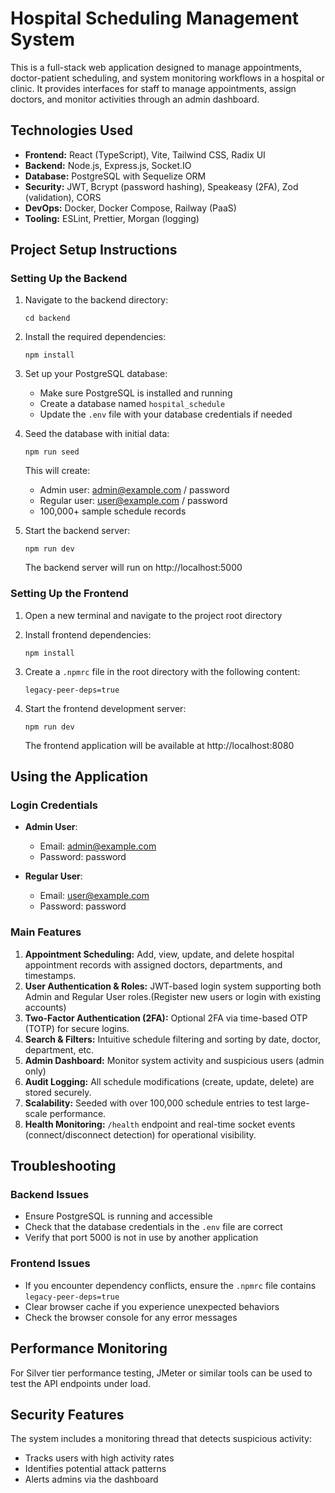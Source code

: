 
# Hospital Scheduling Management System

This is a full-stack web application designed to manage appointments, doctor-patient scheduling, and system monitoring workflows in a hospital or clinic. It provides interfaces for staff to manage appointments, assign doctors, and monitor activities through an admin dashboard.


## Technologies Used

- **Frontend:** React (TypeScript), Vite, Tailwind CSS, Radix UI
- **Backend:** Node.js, Express.js, Socket.IO
- **Database:** PostgreSQL with Sequelize ORM
- **Security:** JWT, Bcrypt (password hashing), Speakeasy (2FA), Zod (validation), CORS
- **DevOps:** Docker, Docker Compose, Railway (PaaS)
- **Tooling:** ESLint, Prettier, Morgan (logging)


## Project Setup Instructions

### Setting Up the Backend
1. Navigate to the backend directory:
   ```
   cd backend
   ```

2. Install the required dependencies:
   ```
   npm install
   ```

3. Set up your PostgreSQL database:
   - Make sure PostgreSQL is installed and running
   - Create a database named `hospital_schedule`
   - Update the `.env` file with your database credentials if needed

4. Seed the database with initial data:
   ```
   npm run seed
   ```
   This will create:
   - Admin user: admin@example.com / password
   - Regular user: user@example.com / password
   - 100,000+ sample schedule records

5. Start the backend server:
   ```
   npm run dev
   ```
   The backend server will run on http://localhost:5000

### Setting Up the Frontend
1. Open a new terminal and navigate to the project root directory

2. Install frontend dependencies:
   ```
   npm install
   ```

3. Create a `.npmrc` file in the root directory with the following content:
   ```
   legacy-peer-deps=true
   ```

4. Start the frontend development server:
   ```
   npm run dev
   ```
   The frontend application will be available at http://localhost:8080

## Using the Application

### Login Credentials
- **Admin User**: 
  - Email: admin@example.com
  - Password: password

- **Regular User**: 
  - Email: user@example.com
  - Password: password

### Main Features

1. **Appointment Scheduling:** Add, view, update, and delete hospital appointment records with assigned doctors, departments, and timestamps.
2. **User Authentication & Roles:** JWT-based login system supporting both Admin and Regular User roles.(Register new users or login with existing accounts)
3. **Two-Factor Authentication (2FA):** Optional 2FA via time-based OTP (TOTP) for secure logins.
4. **Search & Filters:** Intuitive schedule filtering and sorting by date, doctor, department, etc.
5. **Admin Dashboard:** Monitor system activity and suspicious users (admin only)
6. **Audit Logging:** All schedule modifications (create, update, delete) are stored securely.
7. **Scalability:** Seeded with over 100,000 schedule entries to test large-scale performance.
8. **Health Monitoring:** `/health` endpoint and real-time socket events (connect/disconnect detection) for operational visibility.


## Troubleshooting

### Backend Issues
- Ensure PostgreSQL is running and accessible
- Check that the database credentials in the `.env` file are correct
- Verify that port 5000 is not in use by another application

### Frontend Issues
- If you encounter dependency conflicts, ensure the `.npmrc` file contains `legacy-peer-deps=true`
- Clear browser cache if you experience unexpected behaviors
- Check the browser console for any error messages

## Performance Monitoring

For Silver tier performance testing, JMeter or similar tools can be used to test the API endpoints under load.

## Security Features

The system includes a monitoring thread that detects suspicious activity:
- Tracks users with high activity rates
- Identifies potential attack patterns
- Alerts admins via the dashboard
